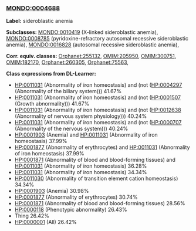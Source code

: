 
### [MONDO:0004688](http://purl.obolibrary.org/obo/MONDO_0004688)
**Label:** sideroblastic anemia

**Subclasses:** [MONDO:0010419](http://purl.obolibrary.org/obo/MONDO_0010419) (X-linked sideroblastic anemia), [MONDO:0008785](http://purl.obolibrary.org/obo/MONDO_0008785) (pyridoxine-refractory autosomal recessive sideroblastic anemia), [MONDO:0016828](http://purl.obolibrary.org/obo/MONDO_0016828) (autosomal recessive sideroblastic anemia), 

**Corr. equiv. classes:** [Orphanet:255132](http://www.orpha.net/ORDO/Orphanet_255132), [OMIM:205950](http://purl.obolibrary.org/obo/OMIM_205950), [OMIM:300751](http://purl.obolibrary.org/obo/OMIM_300751), [OMIM:182170](http://purl.obolibrary.org/obo/OMIM_182170), [Orphanet:260305](http://www.orpha.net/ORDO/Orphanet_260305), [Orphanet:75563](http://www.orpha.net/ORDO/Orphanet_75563), 

**Class expressions from DL-Learner:**

- [HP:0011031](http://purl.obolibrary.org/obo/HP_0011031) (Abnormality of iron homeostasis) and (not ([HP:0004297](http://purl.obolibrary.org/obo/HP_0004297) (Abnormality of the biliary system))) 41.67%
- [HP:0011031](http://purl.obolibrary.org/obo/HP_0011031) (Abnormality of iron homeostasis) and (not ([HP:0001507](http://purl.obolibrary.org/obo/HP_0001507) (Growth abnormality))) 41.67%
- [HP:0011031](http://purl.obolibrary.org/obo/HP_0011031) (Abnormality of iron homeostasis) and (not ([HP:0012638](http://purl.obolibrary.org/obo/HP_0012638) (Abnormality of nervous system physiology))) 40.24%
- [HP:0011031](http://purl.obolibrary.org/obo/HP_0011031) (Abnormality of iron homeostasis) and (not ([HP:0000707](http://purl.obolibrary.org/obo/HP_0000707) (Abnormality of the nervous system))) 40.24%
- [HP:0001903](http://purl.obolibrary.org/obo/HP_0001903) (Anemia) and [HP:0011031](http://purl.obolibrary.org/obo/HP_0011031) (Abnormality of iron homeostasis) 37.99%
- [HP:0001877](http://purl.obolibrary.org/obo/HP_0001877) (Abnormality of erythrocytes) and [HP:0011031](http://purl.obolibrary.org/obo/HP_0011031) (Abnormality of iron homeostasis) 37.99%
- [HP:0001871](http://purl.obolibrary.org/obo/HP_0001871) (Abnormality of blood and blood-forming tissues) and [HP:0011031](http://purl.obolibrary.org/obo/HP_0011031) (Abnormality of iron homeostasis) 36.28%
- [HP:0011031](http://purl.obolibrary.org/obo/HP_0011031) (Abnormality of iron homeostasis) 34.34%
- [HP:0011030](http://purl.obolibrary.org/obo/HP_0011030) (Abnormality of transition element cation homeostasis) 34.34%
- [HP:0001903](http://purl.obolibrary.org/obo/HP_0001903) (Anemia) 30.98%
- [HP:0001877](http://purl.obolibrary.org/obo/HP_0001877) (Abnormality of erythrocytes) 30.74%
- [HP:0001871](http://purl.obolibrary.org/obo/HP_0001871) (Abnormality of blood and blood-forming tissues) 28.56%
- [HP:0000118](http://purl.obolibrary.org/obo/HP_0000118) (Phenotypic abnormality) 26.43%
- Thing 26.42%
- [HP:0000001](http://purl.obolibrary.org/obo/HP_0000001) (All) 26.42%


